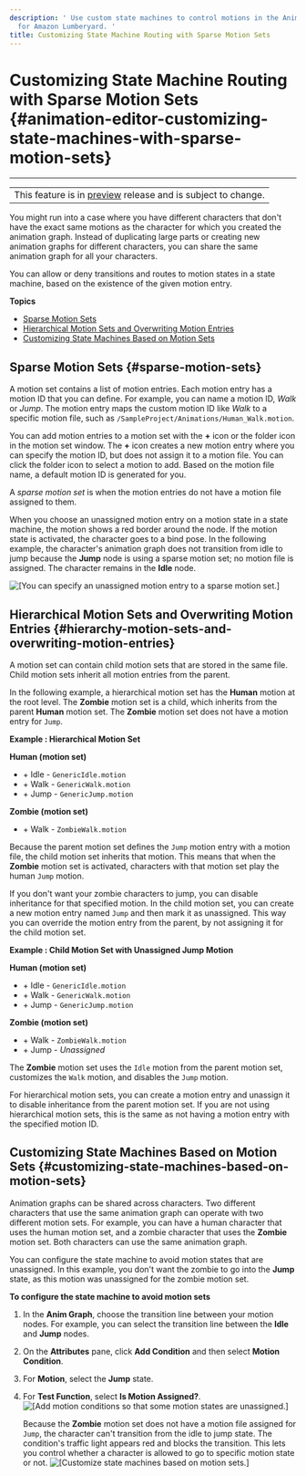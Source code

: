 ```yaml
---
description: ' Use custom state machines to control motions in the Animation Editor
  for Amazon Lumberyard. '
title: Customizing State Machine Routing with Sparse Motion Sets
---
```

# Customizing State Machine Routing with Sparse Motion Sets {#animation-editor-customizing-state-machines-with-sparse-motion-sets}


****

|  |
| --- |
| This feature is in [preview](/docs/userguide/ly-glos-chap#preview) release and is subject to change\.  |

You might run into a case where you have different characters that don't have the exact same motions as the character for which you created the animation graph\. Instead of duplicating large parts or creating new animation graphs for different characters, you can share the same animation graph for all your characters\.

You can allow or deny transitions and routes to motion states in a state machine, based on the existence of the given motion entry\.

**Topics**
+ [Sparse Motion Sets](#sparse-motion-sets)
+ [Hierarchical Motion Sets and Overwriting Motion Entries](#hierarchy-motion-sets-and-overwriting-motion-entries)
+ [Customizing State Machines Based on Motion Sets](#customizing-state-machines-based-on-motion-sets)

## Sparse Motion Sets {#sparse-motion-sets}

A motion set contains a list of motion entries\. Each motion entry has a motion ID that you can define\. For example, you can name a motion ID, *Walk* or *Jump*\. The motion entry maps the custom motion ID like *Walk* to a specific motion file, such as `/SampleProject/Animations/Human_Walk.motion`\.

You can add motion entries to a motion set with the **\+** icon or the folder icon in the motion set window\. The **\+** icon creates a new motion entry where you can specify the motion ID, but does not assign it to a motion file\. You can click the folder icon to select a motion to add\. Based on the motion file name, a default motion ID is generated for you\.

A *sparse motion set* is when the motion entries do not have a motion file assigned to them\.

When you choose an unassigned motion entry on a motion state in a state machine, the motion shows a red border around the node\. If the motion state is activated, the character goes to a bind pose\. In the following example, the character's animation graph does not transition from idle to jump because the **Jump** node is using a sparse motion set; no motion file is assigned\. The character remains in the **Idle** node\.

![\[You can specify an unassigned motion entry to a sparse motion set.\]](/images/user-guide/actor-animation/animation-editor-sparse-motion-sets.png)

## Hierarchical Motion Sets and Overwriting Motion Entries {#hierarchy-motion-sets-and-overwriting-motion-entries}

A motion set can contain child motion sets that are stored in the same file\. Child motion sets inherit all motion entries from the parent\.

In the following example, a hierarchical motion set has the **Human** motion at the root level\. The **Zombie** motion set is a child, which inherits from the parent **Human** motion set\. The **Zombie** motion set does not have a motion entry for `Jump`\.

**Example : Hierarchical Motion Set**

**Human \(motion set\)**
+ \+ Idle - `GenericIdle.motion`
+ \+ Walk - `GenericWalk.motion`
+ \+ Jump - `GenericJump.motion`

**Zombie \(motion set\)**
  + \+ Walk - `ZombieWalk.motion`

Because the parent motion set defines the `Jump` motion entry with a motion file, the child motion set inherits that motion\. This means that when the **Zombie** motion set is activated, characters with that motion set play the human `Jump` motion\.

If you don't want your zombie characters to jump, you can disable inheritance for that specified motion\. In the child motion set, you can create a new motion entry named `Jump` and then mark it as unassigned\. This way you can override the motion entry from the parent, by not assigning it for the child motion set\.

**Example : Child Motion Set with Unassigned Jump Motion**

**Human \(motion set\)**
+ \+ Idle - `GenericIdle.motion`
+ \+ Walk - `GenericWalk.motion`
+ \+ Jump - `GenericJump.motion`

**Zombie \(motion set\)**
  + \+ Walk - `ZombieWalk.motion`
  + \+ Jump - *Unassigned*

The **Zombie** motion set uses the `Idle` motion from the parent motion set, customizes the `Walk` motion, and disables the `Jump` motion\.

For hierarchical motion sets, you can create a motion entry and unassign it to disable inheritance from the parent motion set\. If you are not using hierarchical motion sets, this is the same as not having a motion entry with the specified motion ID\.

## Customizing State Machines Based on Motion Sets {#customizing-state-machines-based-on-motion-sets}

Animation graphs can be shared across characters\. Two different characters that use the same animation graph can operate with two different motion sets\. For example, you can have a human character that uses the human motion set, and a zombie character that uses the **Zombie** motion set\. Both characters can use the same animation graph\.

You can configure the state machine to avoid motion states that are unassigned\. In this example, you don't want the zombie to go into the **Jump** state, as this motion was unassigned for the zombie motion set\.

**To configure the state machine to avoid motion sets**

1. In the **Anim Graph**, choose the transition line between your motion nodes\. For example, you can select the transition line between the **Idle** and **Jump** nodes\.

1. On the **Attributes** pane, click **Add Condition** and then select **Motion Condition**\.

1. For **Motion**, select the **Jump** state\.

1. For **Test Function**, select **Is Motion Assigned?**\.
![\[Add motion conditions so that some motion states are unassigned.\]](/images/user-guide/actor-animation/animation-editor-motion-condition.png)

   Because the **Zombie** motion set does not have a motion file assigned for `Jump`, the character can't transition from the idle to jump state\. The condition's traffic light appears red and blocks the transition\. This lets you control whether a character is allowed to go to specific motion state or not\.
![\[Customize state machines based on motion sets.\]](/images/user-guide/actor-animation/animation-editor-sparse-motion-sets-02.png)